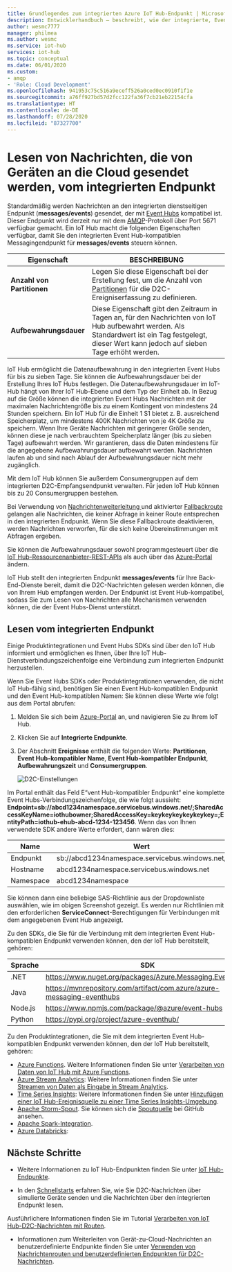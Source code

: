 ```yaml
---
title: Grundlegendes zum integrierten Azure IoT Hub-Endpunkt | Microsoft-Dokumentation
description: Entwicklerhandbuch – beschreibt, wie der integrierte, Event Hub-kompatible Endpunkt verwendet wird, um Nachrichten zu lesen, die von Geräten an die Cloud gesendet werden.
author: wesmc7777
manager: philmea
ms.author: wesmc
ms.service: iot-hub
services: iot-hub
ms.topic: conceptual
ms.date: 06/01/2020
ms.custom:
- amqp
- 'Role: Cloud Development'
ms.openlocfilehash: 941953c75c516a9eceff526a0ced0ec0910f1f1e
ms.sourcegitcommit: a76ff927bd57d2fcc122fa36f7cb21eb22154cfa
ms.translationtype: HT
ms.contentlocale: de-DE
ms.lasthandoff: 07/28/2020
ms.locfileid: "87327700"
---
```

# <a name="read-device-to-cloud-messages-from-the-built-in-endpoint"></a>Lesen von Nachrichten, die von Geräten an die Cloud gesendet werden, vom integrierten Endpunkt

Standardmäßig werden Nachrichten an den integrierten dienstseitigen Endpunkt (**messages/events**) gesendet, der mit [Event Hubs](https://azure.microsoft.com/documentation/services/event-hubs/) kompatibel ist. Dieser Endpunkt wird derzeit nur mit dem [AMQP](https://www.amqp.org/)-Protokoll über Port 5671 verfügbar gemacht. Ein IoT Hub macht die folgenden Eigenschaften verfügbar, damit Sie den integrierten Event Hub-kompatiblen Messagingendpunkt für **messages/events** steuern können.

| Eigenschaft            | BESCHREIBUNG |
| ------------------- | ----------- |
| **Anzahl von Partitionen** | Legen Sie diese Eigenschaft bei der Erstellung fest, um die Anzahl von [Partitionen](../event-hubs/event-hubs-features.md#partitions) für die D2C-Ereigniserfassung zu definieren. |
| **Aufbewahrungsdauer**  | Diese Eigenschaft gibt den Zeitraum in Tagen an, für den Nachrichten von IoT Hub aufbewahrt werden. Als Standardwert ist ein Tag festgelegt, dieser Wert kann jedoch auf sieben Tage erhöht werden. |

IoT Hub ermöglicht die Datenaufbewahrung in den integrierten Event Hubs für bis zu sieben Tage. Sie können die Aufbewahrungsdauer bei der Erstellung Ihres IoT Hubs festlegen. Die Datenaufbewahrungsdauer im IoT-Hub hängt von Ihrer IoT Hub-Ebene und dem Typ der Einheit ab. In Bezug auf die Größe können die integrierten Event Hubs Nachrichten mit der maximalen Nachrichtengröße bis zu einem Kontingent von mindestens 24 Stunden speichern. Ein IoT Hub für die Einheit 1 S1 bietet z. B. ausreichend Speicherplatz, um mindestens 400K Nachrichten von je 4K Größe zu speichern. Wenn Ihre Geräte Nachrichten mit geringerer Größe senden, können diese je nach verbrauchtem Speicherplatz länger (bis zu sieben Tage) aufbewahrt werden. Wir garantieren, dass die Daten mindestens für die angegebene Aufbewahrungsdauer aufbewahrt werden. Nachrichten laufen ab und sind nach Ablauf der Aufbewahrungsdauer nicht mehr zugänglich. 

Mit dem IoT Hub können Sie außerdem Consumergruppen auf dem integrierten D2C-Empfangsendpunkt verwalten. Für jeden IoT Hub können bis zu 20 Consumergruppen bestehen.

Bei Verwendung von [Nachrichtenweiterleitung ](iot-hub-devguide-messages-d2c.md) und aktivierter [Fallbackroute](iot-hub-devguide-messages-d2c.md#fallback-route) gelangen alle Nachrichten, die keiner Abfrage in keiner Route entsprechen in den integrierten Endpunkt. Wenn Sie diese Fallbackroute deaktivieren, werden Nachrichten verworfen, für die sich keine Übereinstimmungen mit Abfragen ergeben.

Sie können die Aufbewahrungsdauer sowohl programmgesteuert über die [IoT Hub-Ressourcenanbieter-REST-APIs](/rest/api/iothub/iothubresource) als auch über das [Azure-Portal](https://portal.azure.com) ändern.

IoT Hub stellt den integrierten Endpunkt **messages/events** für Ihre Back-End-Dienste bereit, damit die D2C-Nachrichten gelesen werden können, die von Ihrem Hub empfangen werden. Der Endpunkt ist Event Hub-kompatibel, sodass Sie zum Lesen von Nachrichten alle Mechanismen verwenden können, die der Event Hubs-Dienst unterstützt.

## <a name="read-from-the-built-in-endpoint"></a>Lesen vom integrierten Endpunkt

Einige Produktintegrationen und Event Hubs SDKs sind über den IoT Hub informiert und ermöglichen es Ihnen, über Ihre IoT Hub-Dienstverbindungszeichenfolge eine Verbindung zum integrierten Endpunkt herzustellen.

Wenn Sie Event Hubs SDKs oder Produktintegrationen verwenden, die nicht IoT Hub-fähig sind, benötigen Sie einen Event Hub-kompatiblen Endpunkt und den Event Hub-kompatiblen Namen: Sie können diese Werte wie folgt aus dem Portal abrufen:

1. Melden Sie sich beim [Azure-Portal](https://portal.azure.com) an, und navigieren Sie zu Ihrem IoT Hub.

2. Klicken Sie auf **Integrierte Endpunkte**.

3. Der Abschnitt **Ereignisse** enthält die folgenden Werte: **Partitionen**, **Event Hub-kompatibler Name**, **Event Hub-kompatibler Endpunkt**, **Aufbewahrungszeit** und **Consumergruppen**.

    ![D2C-Einstellungen](./media/iot-hub-devguide-messages-read-builtin/eventhubcompatible.png)

Im Portal enthält das Feld E“vent Hub-kompatibler Endpunkt“ eine komplette Event Hubs-Verbindungszeichenfolge, die wie folgt aussieht: **Endpoint=sb://abcd1234namespace.servicebus.windows.net/;SharedAccessKeyName=iothubowner;SharedAccessKey=keykeykeykeykeykey=;EntityPath=iothub-ehub-abcd-1234-123456**. Wenn das von Ihnen verwendete SDK andere Werte erfordert, dann wären dies:

| Name | Wert |
| ---- | ----- |
| Endpunkt | sb://abcd1234namespace.servicebus.windows.net/ |
| Hostname | abcd1234namespace.servicebus.windows.net |
| Namespace | abcd1234namespace |

Sie können dann eine beliebige SAS-Richtlinie aus der Dropdownliste auswählen, wie im obigen Screenshot gezeigt. Es werden nur Richtlinien mit den erforderlichen **ServiceConnect**-Berechtigungen für Verbindungen mit dem angegebenen Event Hub angezeigt.

Zu den SDKs, die Sie für die Verbindung mit dem integrierten Event Hub-kompatiblen Endpunkt verwenden können, den der IoT Hub bereitstellt, gehören:

| Sprache | SDK | Beispiel |
| -------- | --- | ------ |
| .NET | https://www.nuget.org/packages/Azure.Messaging.EventHubs | [Schnellstart](quickstart-send-telemetry-dotnet.md) |
| Java | https://mvnrepository.com/artifact/com.azure/azure-messaging-eventhubs | [Schnellstart](quickstart-send-telemetry-java.md) |
| Node.js | https://www.npmjs.com/package/@azure/event-hubs | [Schnellstart](quickstart-send-telemetry-node.md) |
| Python | https://pypi.org/project/azure-eventhub/ | [Schnellstart](quickstart-send-telemetry-python.md) |

Zu den Produktintegrationen, die Sie mit dem integrierten Event Hub-kompatiblen Endpunkt verwenden können, den der IoT Hub bereitstellt, gehören:

* [Azure Functions](https://docs.microsoft.com/azure/azure-functions/). Weitere Informationen finden Sie unter [Verarbeiten von Daten von IoT Hub mit Azure Functions](https://azure.microsoft.com/resources/samples/functions-js-iot-hub-processing/).
* [Azure Stream Analytics](https://docs.microsoft.com/azure/stream-analytics/): Weitere Informationen finden Sie unter [Streamen von Daten als Eingabe in Stream Analytics](../stream-analytics/stream-analytics-define-inputs.md#stream-data-from-iot-hub).
* [Time Series Insights](https://docs.microsoft.com/azure/time-series-insights/): Weitere Informationen finden Sie unter [Hinzufügen einer IoT Hub-Ereignisquelle zu einer Time Series Insights-Umgebung](../time-series-insights/time-series-insights-how-to-add-an-event-source-iothub.md).
* [Apache Storm-Spout](../hdinsight/storm/apache-storm-develop-csharp-event-hub-topology.md). Sie können sich die [Spoutquelle](https://github.com/apache/storm/tree/master/external/storm-eventhubs) bei GitHub ansehen.
* [Apache Spark-Integration](../hdinsight/spark/apache-spark-eventhub-streaming.md).
* [Azure Databricks](https://docs.microsoft.com/azure/azure-databricks/):

## <a name="next-steps"></a>Nächste Schritte

* Weitere Informationen zu IoT Hub-Endpunkten finden Sie unter [IoT Hub-Endpunkte](iot-hub-devguide-endpoints.md).

* In den [Schnellstarts](quickstart-send-telemetry-node.md) erfahren Sie, wie Sie D2C-Nachrichten über simulierte Geräte senden und die Nachrichten über den integrierten Endpunkt lesen. 

Ausführlichere Informationen finden Sie im Tutorial [Verarbeiten von IoT Hub-D2C-Nachrichten mit Routen](tutorial-routing.md).

* Informationen zum Weiterleiten von Gerät-zu-Cloud-Nachrichten an benutzerdefinierte Endpunkte finden Sie unter [Verwenden von Nachrichtenrouten und benutzerdefinierten Endpunkten für D2C-Nachrichten](iot-hub-devguide-messages-read-custom.md).

